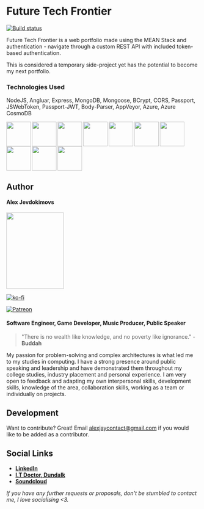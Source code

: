 # Future Tech Frontier

[![Build status](https://ci.appveyor.com/api/projects/status/datsvhxq96r4x8ra?svg=true)](https://ci.appveyor.com/project/Alex-Jay/meanauthapp)

Future Tech Frontier is a web portfolio made using the MEAN Stack and authentication - navigate through a custom REST API with included token-based authentication. 

This is considered a temporary side-project yet has the potential to become my next portfolio.

### Technologies Used
NodeJS, Angluar, Express, MongoDB, Mongoose, BCrypt, CORS, Passport, JSWebToken, Passport-JWT, Body-Parser, AppVeyor, Azure, Azure CosmoDB

<img align="left" src="https://d2eip9sf3oo6c2.cloudfront.net/tags/images/000/000/256/square_256/nodejslogo.png" height="64" width="64">
<img align="left" src="https://cdn.iconscout.com/icon/free/png-256/angular-3-226070.png" height="64" width="64">
<img align="left" src="https://pngimage.net/wp-content/uploads/2018/05/express-js-png-5.png" height="64" width="64">
<img align="left" src="https://s3-eu-west-1.amazonaws.com/devinterface-web/production/technologies/30/medium/mongodb111.png" height="64" width="64">
<img align="left" src="https://images.opencollective.com/dontpayfull/logo.png" height="64" width="64">
<img align="left" src="https://blobscdn.gitbook.com/v0/b/gitbook-28427.appspot.com/o/spaces%2F-LCoiwNk1Jf4dSucI3xd%2Favatar.png?generation=1526671856470952&alt=media" height="64" width="64">
<img align="left" src="https://camo.githubusercontent.com/077cf129a9834cb1d4dce35c02a00b4b0cad7799/68747470733a2f2f662e636c6f75642e6769746875622e636f6d2f6173736574732f3537323139362f3139353538312f39666537366164612d376666372d313165322d396334322d3764383634396433653262322e706e67" height="64" width="64">
<img align="left" src="https://upload.wikimedia.org/wikipedia/commons/b/bc/Appveyor_logo.svg" height="64" width="64">
<img align="left" src="https://s3.amazonaws.com/dev.assets.neo4j.com/wp-content/uploads/20180821105618/Microsoft_Azure_Logo.png" height="64" width="64">
<img src="https://dbdb.io/media/logos/cosmosdb.png" height="64" width="64">

## Author
 
#### Alex Jevdokimovs
<img src="https://i.imgur.com/zM5uYXR.jpg" height="200" width="150">

[![ko-fi](https://www.ko-fi.com/img/githubbutton_sm.svg)](https://ko-fi.com/O4O3ZZB3)

[![Patreon](https://i.imgur.com/DC8AHST.png)](https://www.patreon.com/bePatron?u=2257775)

#### **Software Engineer, Game Developer, Music Producer, Public Speaker**

> "There is no wealth like knowledge,  and no poverty like ignorance." -  **Buddah**

My passion for problem-solving and complex architectures is what led me to my studies in computing. I have a strong presence around public speaking and leadership and have demonstrated them throughout my college studies, industry placement and personal experience. I am very open to feedback and adapting my own interpersonal skills, development skills, knowledge of the area, collaboration skills, working as a team or individually on projects.

## Development
Want to contribute? Great!
Email alexjaycontact@gmail.com if you would like to be added as a contributor.

## Social Links
- [**LinkedIn**](https://www.linkedin.com/in/alex-jevdokimov/)
- [**I.T Doctor, Dundalk**](https://www.facebook.com/itdoctordundalk)
- [**Soundcloud**](https://soundcloud.com/whipnode)

*If you have any further requests or proposals, don't be stumbled to contact me, I love socialising <3.*
